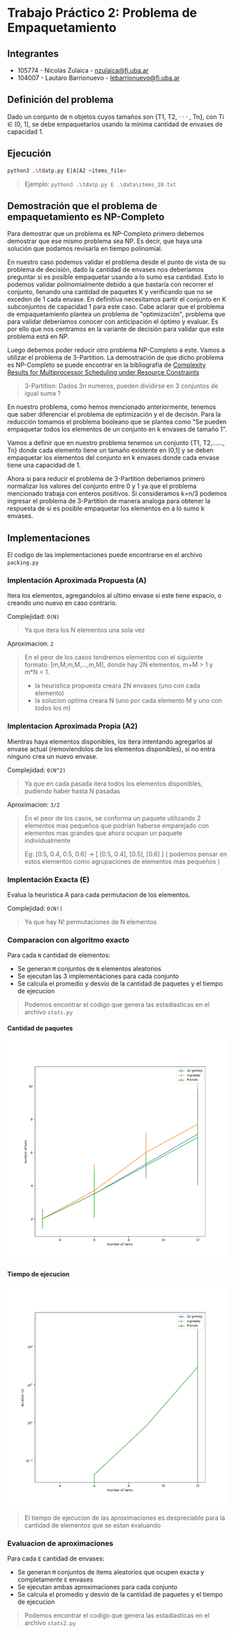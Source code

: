 # Trabajo Práctico 2: Problema de Empaquetamiento

## Integrantes

- 105774 - Nicolas Zulaica - nzulaica@fi.uba.ar
- 104007 - Lautaro Barrionuevo - lebarrionuevo@fi.uba.ar

## Definición del problema

Dado un conjunto de n objetos cuyos tamaños son {T1, T2, · · · , Tn}, con Ti ∈ (0, 1], se debe empaquetarlos usando la mínima cantidad de envases de capacidad 1.
## Ejecución

```bash
python3 .\tdatp.py E|A|A2 <items_file>
```

> Ejemplo: `python3 .\tdatp.py E .\data\items_10.txt`


## Demostración que el problema de empaquetamiento es NP-Completo

Para demostrar que un problema es NP-Completo primero debemos demostrar que ese mismo problema sea NP. Es decir, que haya una solución que podamos revisarla en tiempo polinomial.

En nuestro caso podemos validar el problema desde el punto de vista de su problema de decisión, dado la cantidad de envases nos deberíamos preguntar si es posible empaquetar usando a lo sumo esa cantidad.
Esto lo podemos validar polinomialmente debido a que bastaría con recorrer el conjunto, llenando una cantidad de paquetes K y verificando que no se exceden de 1 cada envase. En definitiva necesitamos partir el conjunto en K subconjuntos de capacidad 1 para este caso.
Cabe aclarar que el problema de empaquetamiento plantea un problema de "optimización", problema que para validar deberíamos conocer con anticipación el óptimo y evaluar.
Es por ello que nos centramos en la variante de decisión para validar que este problema está en NP.

Luego debemos poder reducir otro problema NP-Completo a este. Vamos a utilizar el problema de 3-Partition.
La demostración de que dicho problema es NP-Completo se puede encontrar en la bibliografía de [Complexity Results for Multiprocessor Scheduling under Resource Constraints](https://epubs.siam.org/doi/abs/10.1137/0204035)

> 3-Partition: Dados 3n numeros, pueden dividirse en 3 conjuntos de igual suma ?

En nuestro problema, como hemos mencionado anteriormente, tenemos que saber diferenciar el problema de optimización y el de decisón. Para la reducción tomamos el problema booleano que se plantea como "Se pueden empaquetar todos los elementos de un conjunto en k envases de tamaño 1".

Vamos a definir que en nuestro problema tenemos un conjunto {T1, T2,......, Tn} donde cada elemento tiene un tamaño existente en (0,1] y se deben empaquetar los elementos del conjunto en k envases donde cada envase tiene una capacidad de 1.

Ahora si para reducir el problema de 3-Partition deberiamos primero normalizar los valores del conjunto entre 0 y 1 ya que el problema mencionado trabaja con enteros positivos. Si consideramos k=n/3 podemos ingresar el problema de 3-Partition de manera analoga para  obtener la respuesta de si es posible empaquetar los elementos en a lo sumo k envases.


## Implementaciones

El codigo de las implementaciones puede encontrarse en el archivo `packing.py`

### Implentación Aproximada Propuesta (A)

Itera los elementos, agregandolos al ultimo envase si este tiene espacio, o creando uno nuevo en caso contrario.

Complejidad: `O(N)`
> Ya que itera los N elementos una sola vez

Aproximacion: `2`
> En el peor de los casos tendremos elementos con el siguiente formato: [m,M,m,M,...,m,M], 
> donde hay 2N elementos, m+M > 1 y m*N < 1.
> - la heuristica propuesta creara 2N envases (uno con cada elemento)
> - la solucion optima creara N (uno por cada elemento M y uno con todos los m)

### Implentacion Aproximada Propia (A2)

Mientras haya elementos disponibles, los itera intentando agregarlos al envase actual (removiendolos de los elementos disponibles), si no entra ninguno crea un nuevo envase.

Complejidad: `O(N^2)`
> Ya que en cada pasada itera todos los elementos disponibles, pudiendo haber hasta N pasadas

Aproximacion: `3/2`
> En el peor de los casos, se conforma un paquete utilizando 2 elementos mas pequeños que podrian haberse emparejado con elementos mas grandes que ahora ocupan un paquete individualmente
>
> Eg: [0.5, 0.4, 0.5, 0.6] -> [ [0.5, 0.4], [0.5], [0.6] ] ( podemos pensar en estos elementos como agrupaciones de elementos mas pequeños )

### Implentación Exacta (E)

Evalua la heuristica A para cada permutacion de los elementos.

Complejidad: `O(N!)`
> Ya que hay N! permutaciones de N elementos

### Comparacion con algoritmo exacto

Para cada `N` cantidad de elementos:
- Se generan `M` conjuntos de `N` elementos aleatorios
- Se ejecutan las 3 implementaciones para cada conjunto
- Se calcula el promedio y desvio de la cantidad de paquetes y el tiempo de ejecucion

> Podemos encontrar el codigo que genera las estadiasticas en el archivo `stats.py`

#### Cantidad de paquetes

![Cantidad de paquetes](./graphs/number_of_bins.png)

#### Tiempo de ejecucion

![Tiempo de ejecucion](./graphs/duration.png)

> El tiempo de ejecucion de las aproximaciones es despreciable para la cantidad de elementos que se estan evaluando

### Evaluacion de aproximaciones

Para cada `E` cantidad de envases:
- Se generan `M` conjuntos de items aleatorios que ocupen exacta y completamente `E` envases
- Se ejecutan ambas aproximaciones para cada conjunto
- Se calcula el promedio y desvio de la cantidad de paquetes y el tiempo de ejecucion

> Podemos encontrar el codigo que genera las estadiasticas en el archivo `stats2.py`
